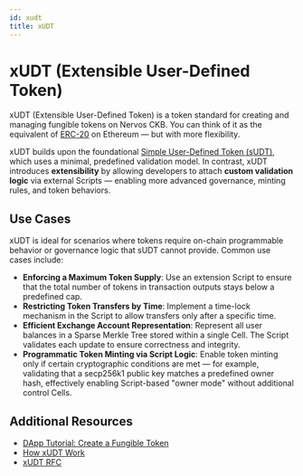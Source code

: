 ```yaml
---
id: xudt
title: xUDT
---
```


# xUDT (Extensible User-Defined Token)

xUDT (Extensible User-Defined Token) is a token standard for creating and managing fungible tokens on Nervos CKB. You can think of it as the equivalent of [ERC-20](https://ethereum.org/en/developers/docs/standards/tokens/erc-20/) on Ethereum — but with more flexibility.

xUDT builds upon the foundational [Simple User-Defined Token (sUDT)](https://github.com/nervosnetwork/rfcs/blob/master/rfcs/0025-simple-udt/0025-simple-udt.md), which uses a minimal, predefined validation model. In contrast, xUDT introduces **extensibility** by allowing developers to attach **custom validation logic** via external Scripts — enabling more advanced governance, minting rules, and token behaviors.

## Use Cases

xUDT is ideal for scenarios where tokens require on-chain programmable behavior or governance logic that sUDT cannot provide. Common use cases include:

- **Enforcing a Maximum Token Supply**: Use an extension Script to ensure that the total number of tokens in transaction outputs stays below a predefined cap.
- **Restricting Token Transfers by Time**: Implement a time-lock mechanism in the Script to allow transfers only after a specific time.
- **Efficient Exchange Account Representation**: Represent all user balances in a Sparse Merkle Tree stored within a single Cell. The Script validates each update to ensure correctness and integrity.
- **Programmatic Token Minting via Script Logic**: Enable token minting only if certain cryptographic conditions are met — for example, validating that a secp256k1 public key matches a predefined owner hash, effectively enabling Script-based "owner mode" without additional control Cells.

## Additional Resources

- [DApp Tutorial: Create a Fungible Token](/docs/dapp/create-token)
- [How xUDT Work](/docs/common-scripts/xudt#how-xudt-works)
- [xUDT RFC](https://github.com/nervosnetwork/rfcs/blob/master/rfcs/0052-extensible-udt/0052-extensible-udt.md)
